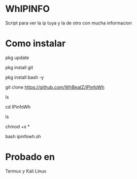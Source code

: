 # WhIPINFO
Script para ver la ip tuya y la de otro con mucha informacion

# Como instalar
pkg update

pkg install git

pkg install bash -y

git clone https://github.com/WhBeatZ/IPinfoWh

ls

cd IPinfoWh

ls

chmod +x *

bash ipinfowh.sh

# Probado en
Termux y Kali Linux
